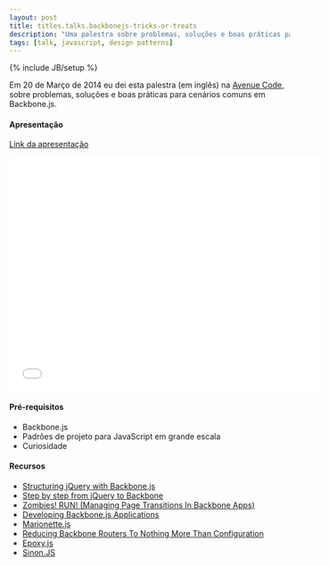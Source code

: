 ```yaml
---
layout: post
title: titles.talks.backbonejs-tricks-or-treats
description: "Uma palestra sobre problemas, soluções e boas práticas para cenários comuns em Backbone.js."
tags: [talk, javascript, design patterns]
---
```

{% include JB/setup %}

Em 20 de Março de 2014 eu dei esta palestra (em inglês) na [Avenue Code](http://www.avenuecode.com), sobre problemas, soluções e boas práticas para cenários comuns em Backbone.js.
<br/>
#### Apresentação
[Link da apresentação](//tiagorg.github.io/talk-backbone-tricks-or-treats)
<iframe src="//tgarcia.com.br/talk-backbone-tricks-or-treats/#/" width="560" height="420" scrolling="no" frameborder="0" allowfullscreen="allowfullscreen"> </iframe><br/>

#### Pré-requisitos

* Backbone.js
* Padrões de projeto para JavaScript em grande escala
* Curiosidade

#### Recursos

* [Structuring jQuery with Backbone.js](http://www.codemag.com/Article/1312061)
* [Step by step from jQuery to Backbone](https://github.com/kjbekkelund/writings/blob/master/published/understanding-backbone.md)
* [Zombies! RUN! (Managing Page Transitions In Backbone Apps)](http://lostechies.com/derickbailey/2011/09/15/zombies-run-managing-page-transitions-in-backbone-apps/)
* [Developing Backbone.js Applications](http://addyosmani.github.io/backbone-fundamentals)
* [Marionette.js](https://github.com/marionettejs/backbone.marionette)
* [Reducing Backbone Routers To Nothing More Than Configuration](http://lostechies.com/derickbailey/2012/01/02/reducing-backbone-routers-to-nothing-more-than-configuration/)
* [Epoxy.js](http://epoxyjs.org)
* [Sinon.JS](http://sinonjs.org)
